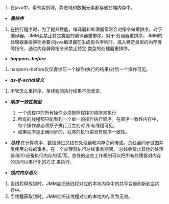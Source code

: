 1. 在java中，素有实例域，静态域和数据元素都存储在堆内存中。

- **_重排序_**
1. 在执行程序时，为了提升性能，编译器和处理器常常会对指令做重排序。对于编译器，JMM会禁止特定类型的编译器重排序。对于
处理器重排序，JMM的处理器重排序则会要求java编译器在生成指令序列时，插入特定类型的内存屏障指令，通过内存屏障指令来禁止特定
类型的处理器重排序。

- **_happens-before_**
1. happens-before仅仅要求前一个操作(执行的结果)对后一个操作可见。

- **_as-if-serial语义_**
1. 不管怎么重排序，单线程的执行结果不能改变.

- **_顺序一致性模型_**

    1. 一个线程中的所有操作必须按照程序的顺序来执行
    2. 所有的线程都只能看到一个单一的操作执行顺序。在顺序一致性内存中，每个操作都必须原子执行且立刻对
    所有线程可见。
    - 如果程序是正确同步的，程序的执行讲具有顺序一致性。
- **_总线_**
在计算机中，数据通过总线在处理器和内存之间传递。总线会同步试图并发使用总线的事务。在一个处理器执行总线事务期间，
总线会禁止其他的处理器和I/O设备执行内存的读/写。总线的这些工作机制可以把所有处理器对内存的访问以串行化的方式
来执行。
- **_锁的内存语义_**
1. 当线程释放锁时，JMM会把该线程对应的本地内存中的共享变量刷新到主内存中。
2. 当线程获取锁时，JMM会把该线程对应的本地内存置为无效。